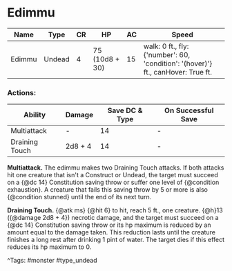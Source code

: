 # Edimmu

| Name | Type | CR | HP | AC | Speed |
|------|------|----|----|----|-------|
| Edimmu | Undead | 4 | 75 (10d8 + 30) | 15 | walk: 0 ft., fly: {'number': 60, 'condition': '(hover)'} ft., canHover: True ft. |

### Actions:

| Ability | Damage | Save DC & Type | On Successful Save |
|---------|--------|----------------|--------------------|
| Multiattack | - | 14 | - |
| Draining Touch | 2d8 + 4 | 14 | - |


**Multiattack.** The edimmu makes two Draining Touch attacks. If both attacks hit one creature that isn't a Construct or Undead, the target must succeed on a {@dc 14} Constitution saving throw or suffer one level of {@condition exhaustion}. A creature that fails this saving throw by 5 or more is also {@condition stunned} until the end of its next turn.

**Draining Touch.** {@atk ms} {@hit 6} to hit, reach 5 ft., one creature. {@h}13 ({@damage 2d8 + 4}) necrotic damage, and the target must succeed on a {@dc 14} Constitution saving throw or its hp maximum is reduced by an amount equal to the damage taken. This reduction lasts until the creature finishes a long rest after drinking 1 pint of water. The target dies if this effect reduces its hp maximum to 0.

^Tags: #monster #type_undead